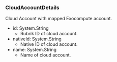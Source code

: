 ### CloudAccountDetails
Cloud Account with mapped Exocompute account.

- id: System.String
  - Rubrik ID of cloud account.
- nativeId: System.String
  - Native ID of cloud account.
- name: System.String
  - Name of cloud account.

